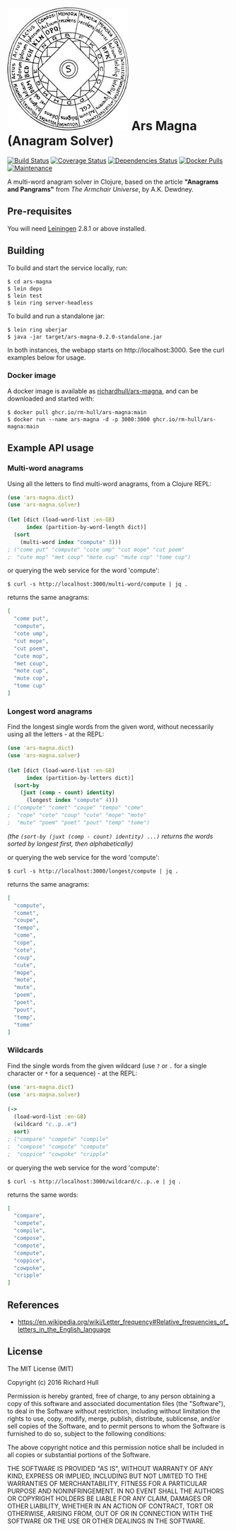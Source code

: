 # ![logo](https://raw.githubusercontent.com/rm-hull/ars-magna/master/logo.jpg) Ars Magna (Anagram Solver)

[![Build Status](https://travis-ci.org/rm-hull/ars-magna.svg?branch=master)](http://travis-ci.org/rm-hull/ars-magna)
[![Coverage Status](https://coveralls.io/repos/rm-hull/ars-magna/badge.svg?branch=master)](https://coveralls.io/r/rm-hull/ars-magna?branch=master)
[![Dependencies Status](https://versions.deps.co/rm-hull/ars-magna/status.svg)](https://versions.deps.co/rm-hull/ars-magna)
[![Docker Pulls](https://img.shields.io/docker/pulls/richardhull/ars-magna.svg?maxAge=2592000)](https://hub.docker.com/r/richardhull/ars-magna/)
[![Maintenance](https://img.shields.io/maintenance/yes/2018.svg?maxAge=2592000)]()

A multi-word anagram solver in Clojure, based on the article
**"Anagrams and Pangrams"** from _The Armchair Universe_, by A.K. Dewdney.

## Pre-requisites

You will need [Leiningen](https://github.com/technomancy/leiningen) 2.8.1 or above installed.

## Building

To build and start the service locally, run:

    $ cd ars-magna
    $ lein deps
    $ lein test
    $ lein ring server-headless

To build and run a standalone jar:

    $ lein ring uberjar
    $ java -jar target/ars-magna-0.2.0-standalone.jar

In both instances, the webapp starts on http://localhost:3000. See the curl
examples below for usage.

### Docker image

A docker image is available as [richardhull/ars-magna](https://github.com/rm-hull/ars-magna/pkgs/container/ars-magna),
and can be downloaded and started with:

    $ docker pull ghcr.io/rm-hull/ars-magna:main
    $ docker run --name ars-magna -d -p 3000:3000 ghcr.io/rm-hull/ars-magna:main

## Example API usage

### Multi-word anagrams

Using all the letters to find multi-word anagrams, from a Clojure REPL:

```clojure
(use 'ars-magna.dict)
(use 'ars-magna.solver)

(let [dict (load-word-list :en-GB)
      index (partition-by-word-length dict)]
  (sort
    (multi-word index "compute" 3)))
; ("come put" "compute" "cote ump" "cut mope" "cut poem"
;  "cute mop" "met coup" "mote cup" "mute cop" "tome cup")
```

or querying the web service for the word 'compute':

    $ curl -s http://localhost:3000/multi-word/compute | jq .

returns the same anagrams:

```json
[
  "come put",
  "compute",
  "cote ump",
  "cut mope",
  "cut poem",
  "cute mop",
  "met coup",
  "mote cup",
  "mute cop",
  "tome cup"
]
```

### Longest word anagrams

Find the longest single words from the given word, without necessarily using
all the letters - at the REPL:

```clojure
(use 'ars-magna.dict)
(use 'ars-magna.solver)

(let [dict (load-word-list :en-GB)
      index (partition-by-letters dict)]
  (sort-by
    (juxt (comp - count) identity)
      (longest index "compute" 4)))
; ("compute" "comet" "coupe" "tempo" "come"
;  "cope" "cote" "coup" "cute" "mope" "mote"
;  "mute" "poem" "poet" "pout" "temp" "tome")
```

_(the `(sort-by (juxt (comp - count) identity) ...)` returns the words
sorted by longest first, then alphabetically)_

or querying the web service for the word 'compute':

    $ curl -s http://localhost:3000/longest/compute | jq .

returns the same anagrams:

```json
[
  "compute",
  "comet",
  "coupe",
  "tempo",
  "come",
  "cope",
  "cote",
  "coup",
  "cute",
  "mope",
  "mote",
  "mute",
  "poem",
  "poet",
  "pout",
  "temp",
  "tome"
]
```

### Wildcards

Find the single words from the given wildcard (use `?` or `.` for a single
character or `*` for a sequence) - at the REPL:

```clojure
(use 'ars-magna.dict)
(use 'ars-magna.solver)

(->
  (load-word-list :en-GB)
  (wildcard "c..p..e")
  sort)
; ("compare" "compete" "compile"
;  "compose" "compote" "compute"
;  "coppice" "cowpoke" "cripple"
```

or querying the web service for the word 'compute':

    $ curl -s http://localhost:3000/wildcard/c..p..e | jq .

returns the same words:

```json
[
  "compare",
  "compete",
  "compile",
  "compose",
  "compote",
  "compute",
  "coppice",
  "cowpoke",
  "cripple"
]
````

## References

- https://en.wikipedia.org/wiki/Letter_frequency#Relative_frequencies_of_letters_in_the_English_language

## License

The MIT License (MIT)

Copyright (c) 2016 Richard Hull

Permission is hereby granted, free of charge, to any person obtaining a copy of
this software and associated documentation files (the "Software"), to deal in
the Software without restriction, including without limitation the rights to
use, copy, modify, merge, publish, distribute, sublicense, and/or sell copies of
the Software, and to permit persons to whom the Software is furnished to do so,
subject to the following conditions:

The above copyright notice and this permission notice shall be included in all
copies or substantial portions of the Software.

THE SOFTWARE IS PROVIDED "AS IS", WITHOUT WARRANTY OF ANY KIND, EXPRESS OR
IMPLIED, INCLUDING BUT NOT LIMITED TO THE WARRANTIES OF MERCHANTABILITY, FITNESS
FOR A PARTICULAR PURPOSE AND NONINFRINGEMENT. IN NO EVENT SHALL THE AUTHORS OR
COPYRIGHT HOLDERS BE LIABLE FOR ANY CLAIM, DAMAGES OR OTHER LIABILITY, WHETHER
IN AN ACTION OF CONTRACT, TORT OR OTHERWISE, ARISING FROM, OUT OF OR IN
CONNECTION WITH THE SOFTWARE OR THE USE OR OTHER DEALINGS IN THE SOFTWARE.
